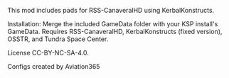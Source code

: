 This mod includes pads for RSS-CanaveralHD using KerbalKonstructs.

Installation: Merge the included GameData folder with your KSP install's GameData.
Requires RSS-CanaveralHD, KerbalKonstructs (fixed version), OSSTR, and Tundra Space Center.

License CC-BY-NC-SA-4.0.

Configs created by Aviation365
